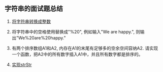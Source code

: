 ## 字符串的面试题总结

1. [将字符串转换成整数](https://leetcode.com/problems/string-to-integer-atoi)

2. 将字符串中的空格使用替换成"%20", 例如输入"We are happy.", 则输出"We%20are%20happy."

3. 有两个排序数组A1和A2, 内存在A1的末尾有足够多的空余空间容纳A2. 请实现一个函数，把A2中的所有数字插入A1中，并且所有数字都是排序的。

4. [实现strStr](https://leetcode.com/problems/implement-strstr/)

